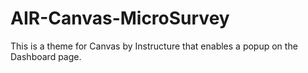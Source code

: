 # AIR-Canvas-MicroSurvey
 This is a theme for Canvas by Instructure that enables a popup on the Dashboard page.
